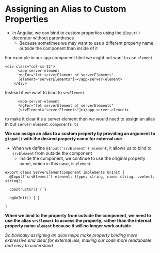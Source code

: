 # Assigning an Alias to Custom Properties

- In Angular, we can bind to custom properties using the `@Input()` decorator without parentheses
  - Because sometimes we may want to use a different property name outside the component than inside of it

For example in our app.component.html we might not want to use `element`

```
<div class="col-xs-12">
      <app-server-element
      *ngFor="let serverElement of serverElements"
      [element="serverElements"]></app-server-element>
    </div>
```

Instead if we want to bind to `srvElement`

```
      <app-server-element
      *ngFor="let serverElement of serverElements"
      [srvElement="serverElements"]></app-server-element>
```

to make it clear it's a server element then we would need to assign an alias in our `server-element.components.ts`

**We can assign an alias to a custom property by providing an argument to `@Input()` with the desired property name for external use**

- When we define `@Input('srvElement') element`, it allows us to bind to `srvElement` from outside the component
  - Inside the component, we continue to use the original property name, which in this case, is `element`

```
export class ServerElementComponent implements OnInit {
  @Input('srvElement') element: {type: string, name: string, content: string};

  constructor() { }

  ngOnInit() { }

}
```

**When we bind to the property from outside the component, we need to use the alias `srvElement` to access the property, rather than the internal property name `element` because it will no longer work outside**

_So basically assigning an alias helps make property binding more expressive and clear for external use, making our code more readabable and easy to understand_
